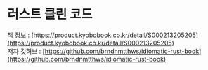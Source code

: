 # 러스트 클린 코드

책 정보 : [https://product.kyobobook.co.kr/detail/S000213205205](https://product.kyobobook.co.kr/detail/S000213205205)  
저자 깃허브 : [https://github.com/brndnmtthws/idiomatic-rust-book](https://github.com/brndnmtthws/idiomatic-rust-book)
